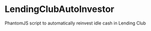 LendingClubAutoInvestor
=======================

PhantomJS script to automatically reinvest idle cash in Lending Club
